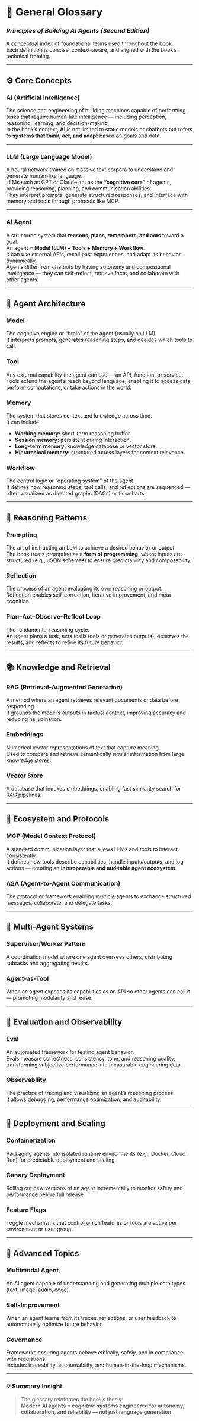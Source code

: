 # 🧩 General Glossary

### *Principles of Building AI Agents (Second Edition)*

A conceptual index of foundational terms used throughout the book.  
Each definition is concise, context-aware, and aligned with the book’s technical framing.

---

## ⚙️ Core Concepts

### **AI (Artificial Intelligence)**

The science and engineering of building machines capable of performing tasks that require human-like intelligence — including perception, reasoning, learning, and decision-making.  
In the book’s context, **AI** is not limited to static models or chatbots but refers to **systems that think, act, and adapt** based on goals and data.

---

### **LLM (Large Language Model)**

A neural network trained on massive text corpora to understand and generate human-like language.  
LLMs such as GPT or Claude act as the **“cognitive core”** of agents, providing reasoning, planning, and communication abilities.  
They interpret prompts, generate structured responses, and interface with memory and tools through protocols like MCP.

---

### **AI Agent**

A structured system that **reasons, plans, remembers, and acts** toward a goal.  
An agent = **Model (LLM) + Tools + Memory + Workflow**.  
It can use external APIs, recall past experiences, and adapt its behavior dynamically.  
Agents differ from chatbots by having autonomy and compositional intelligence — they can self-reflect, retrieve facts, and collaborate with other agents.

---

## 🧠 Agent Architecture

### **Model**

The cognitive engine or “brain” of the agent (usually an LLM).  
It interprets prompts, generates reasoning steps, and decides which tools to call.

### **Tool**

Any external capability the agent can use — an API, function, or service.  
Tools extend the agent’s reach beyond language, enabling it to access data, perform computations, or take actions in the world.

### **Memory**

The system that stores context and knowledge across time.  
It can include:

* **Working memory:** short-term reasoning buffer.  
* **Session memory:** persistent during interaction.  
* **Long-term memory:** knowledge database or vector store.  
* **Hierarchical memory:** structured across layers for context relevance.

### **Workflow**

The control logic or “operating system” of the agent.  
It defines how reasoning steps, tool calls, and reflections are sequenced — often visualized as directed graphs (DAGs) or flowcharts.

---

## 🔁 Reasoning Patterns

### **Prompting**

The art of instructing an LLM to achieve a desired behavior or output.  
The book treats prompting as a **form of programming**, where inputs are structured (e.g., JSON schemas) to ensure predictability and composability.

### **Reflection**

The process of an agent evaluating its own reasoning or output.  
Reflection enables self-correction, iterative improvement, and meta-cognition.

### **Plan–Act–Observe–Reflect Loop**

The fundamental reasoning cycle.  
An agent plans a task, acts (calls tools or generates outputs), observes the results, and reflects to refine its future behavior.

---

## 📚 Knowledge and Retrieval

### **RAG (Retrieval-Augmented Generation)**

A method where an agent retrieves relevant documents or data before responding.  
It grounds the model’s outputs in factual context, improving accuracy and reducing hallucination.

### **Embeddings**

Numerical vector representations of text that capture meaning.  
Used to compare and retrieve semantically similar information from large knowledge stores.

### **Vector Store**

A database that indexes embeddings, enabling fast similarity search for RAG pipelines.

---

## 🔌 Ecosystem and Protocols

### **MCP (Model Context Protocol)**

A standard communication layer that allows LLMs and tools to interact consistently.  
It defines how tools describe capabilities, handle inputs/outputs, and log actions — creating an **interoperable and auditable agent ecosystem**.

### **A2A (Agent-to-Agent Communication)**

The protocol or framework enabling multiple agents to exchange structured messages, collaborate, and delegate tasks.

---

## 🧩 Multi-Agent Systems

### **Supervisor/Worker Pattern**

A coordination model where one agent oversees others, distributing subtasks and aggregating results.

### **Agent-as-Tool**

When an agent exposes its capabilities as an API so other agents can call it — promoting modularity and reuse.

---

## 🧾 Evaluation and Observability

### **Eval**

An automated framework for testing agent behavior.  
Evals measure correctness, consistency, tone, and reasoning quality, transforming subjective performance into measurable engineering data.

### **Observability**

The practice of tracing and visualizing an agent’s reasoning process.  
It allows debugging, performance optimization, and auditability.

---

## 🚀 Deployment and Scaling

### **Containerization**

Packaging agents into isolated runtime environments (e.g., Docker, Cloud Run) for predictable deployment and scaling.

### **Canary Deployment**

Rolling out new versions of an agent incrementally to monitor safety and performance before full release.

### **Feature Flags**

Toggle mechanisms that control which features or tools are active per environment or user group.

---

## 🌌 Advanced Topics

### **Multimodal Agent**

An AI agent capable of understanding and generating multiple data types (text, image, audio, code).

### **Self-Improvement**

When an agent learns from its traces, reflections, or user feedback to autonomously optimize future behavior.

### **Governance**

Frameworks ensuring agents behave ethically, safely, and in compliance with regulations.  
Includes traceability, accountability, and human-in-the-loop mechanisms.

---

### 💡 Summary Insight

> The glossary reinforces the book’s thesis:  
> **Modern AI agents = cognitive systems engineered for autonomy, collaboration, and reliability — not just language generation.**
